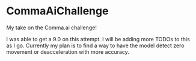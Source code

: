 # CommaAiChallenge
My take on the Comma.ai challenge!

I was able to get a 9.0 on this attempt. I will be adding more TODOs to this as I go. Currently my plan is to find a way to have the model detect zero movement or deacceleration with more accuracy.
